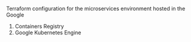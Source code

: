 Terraform configuration for the microservices environment hosted in the Google

1. Containers Registry
2. Google Kubernetes Engine


